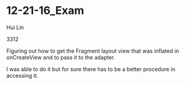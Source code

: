 # 12-21-16_Exam
Hui Lin

3312

Figuring out how to get the Fragment layout view that was inflated in onCreateView and to pass it to the adapter.

I was able to do it but for sure there has to be a better procedure in accessing it.
